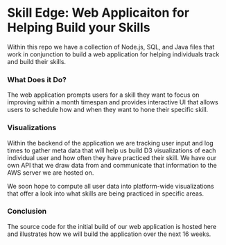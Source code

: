 # Skill Edge: Web Applicaiton for Helping Build your Skills

Within this repo we have a collection of Node.js, SQL, and Java files that work
in conjunction to build a web application for helping individuals track and
build their skills.

### What Does it Do?

The web application prompts users for a skill they want to focus on improving
within a month timespan and provides interactive UI that allows users to schedule
how and when they want to hone their specific skill.

### Visualizations

Within the backend of the application we are tracking user input and log times
to gather meta data that will help us build D3 visualizations of each individual
user and how often they have practiced their skill. We have our own API that
we draw data from and communicate that information to the AWS server we are
hosted on.

We soon hope to compute all user data into platform-wide visualizations that
offer a look into what skills are being practiced in specific areas.

### Conclusion

The source code for the initial build of our web application is hosted here
and illustrates how we will build the application over the next 16 weeks. 

